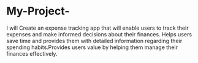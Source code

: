 # My-Project-
I will Create an expense tracking app that will enable users to track their expenses and make informed decisions about their finances. Helps users save time and provides them with detailed information regarding their spending habits.Provides users value by helping them manage their finances effectively.
